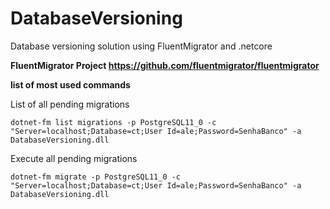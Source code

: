 # DatabaseVersioning
Database versioning solution using FluentMigrator and .netcore

<b> FluentMigrator Project https://github.com/fluentmigrator/fluentmigrator</b>

<b> list of most used commands </b>

List of all pending migrations

	dotnet-fm list migrations -p PostgreSQL11_0 -c "Server=localhost;Database=ct;User Id=ale;Password=SenhaBanco" -a DatabaseVersioning.dll
	
Execute all pending migrations

	dotnet-fm migrate -p PostgreSQL11_0 -c "Server=localhost;Database=ct;User Id=ale;Password=SenhaBanco" -a DatabaseVersioning.dll
